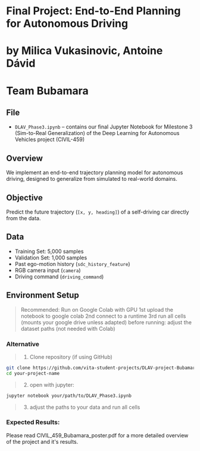 # Final Project: End-to-End Planning for Autonomous Driving
# by Milica Vukasinovic, Antoine Dávid
# Team Bubamara
## File
- `DLAV_Phase3.ipynb` – contains our final Jupyter Notebook for Milestone 3 (Sim-to-Real Generalization) of the Deep Learning for Autonomous Vehicles project (CIVIL-459)

## Overview
We implement an end-to-end trajectory planning model for autonomous driving, designed to generalize from simulated to real-world domains.

## Objective
Predict the future trajectory (`[x, y, heading]`) of a self-driving car directly from the data.
## Data
- Training Set: 5,000 samples
- Validation Set: 1,000 samples
- Past ego-motion history (`sdc_history_feature`)
- RGB camera input (`camera`)
- Driving command (`driving_command`)

## Environment Setup
>Recommended: Run on Google Colab with GPU
>1st upload the notebook to google colab
>2nd connect to a runtime
>3rd run all cells (mounts your google drive unless adapted)
before running: adjust the dataset paths (not needed with Colab)

### Alternative
> 1. Clone repository (if using GitHub)
```bash
git clone https://github.com/vita-student-projects/DLAV-project-Bubamara.git
cd your-project-name
```
> 2. open with jupyter:
```bash
jupyter notebook your/path/to/DLAV_Phase3.ipynb
```
> 3. adjust the paths to your data and run all cells

### Expected Results:
Please read CIVIL_459_Bubamara_poster.pdf for a more detailed overview of the project and it's results.





